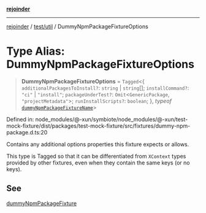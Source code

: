 [**rejoinder**](../../../README.md)

***

[rejoinder](../../../README.md) / [test/util](../README.md) / DummyNpmPackageFixtureOptions

# Type Alias: DummyNpmPackageFixtureOptions

> **DummyNpmPackageFixtureOptions** = `Tagged`\<\{ `additionalPackagesToInstall?`: `string` \| `string`[]; `installCommand?`: `"ci"` \| `"install"`; `packageUnderTest?`: `Omit`\<`GenericPackage`, `"projectMetadata"`\>; `runInstallScripts?`: `boolean`; \}, *typeof* [`dummyNpmPackageFixtureName`](../variables/dummyNpmPackageFixtureName.md)\>

Defined in: node\_modules/@-xun/symbiote/node\_modules/@-xun/test-mock-fixture/dist/packages/test-mock-fixture/src/fixtures/dummy-npm-package.d.ts:20

Contains any additional options properties this fixture expects or allows.

This type is Tagged so that it can be differentiated from `XContext`
types provided by other fixtures, even when they contain the same keys (or no
keys).

## See

[dummyNpmPackageFixture](../functions/dummyNpmPackageFixture.md)
